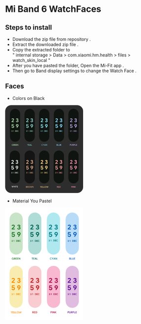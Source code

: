 # Mi Band 6 WatchFaces  
## Steps to install

- Download the zip file from repository .
- Extract the downloaded zip file .
- Copy the extracted folder to <br> " internal storage > Data > com.xiaomi.hm.health > files > watch_skin_local "
- After you have pasted the folder, Open the Mi-Fit app .
- Then go to Band display settings to change the Watch Face .
  
## Faces
- Colors on Black
<img src="https://github.com/ayaskanta01/MiBand6_WatchFaces/blob/main/colors%20on%20black%20watchface.png" alt="Colors on Black" style="width:50%;align:center">

- Material You Pastel
<img src="https://github.com/ayaskanta01/MiBand6_WatchFaces/blob/main/material%20you%20watchface.png" alt="Material You Pastel" style="width:50%;align:center"> 



